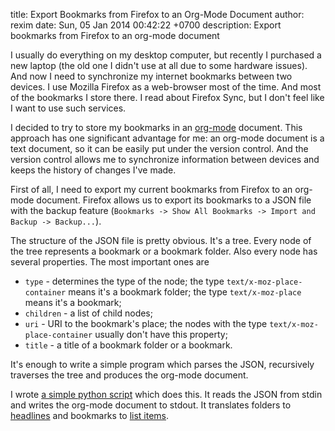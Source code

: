 title: Export Bookmarks from Firefox to an Org-Mode Document
author: rexim
date: Sun, 05 Jan 2014 00:42:22 +0700
description: Export bookmarks from Firefox to an org-mode document

I usually do everything on my desktop computer, but recently I
purchased a new laptop (the old one I didn't use at all due to some
hardware issues). And now I need to synchronize my internet bookmarks
between two devices. I use Mozilla Firefox as a web-browser most of
the time. And most of the bookmarks I store there. I read about
Firefox Sync, but I don't feel like I want to use such services.

I decided to try to store my bookmarks in an
[org-mode](http://orgmode.org/) document. This approach has one
significant advantage for me: an org-mode document is a text document,
so it can be easily put under the version control. And the version
control allows me to synchronize information between devices and keeps
the history of changes I've made.

First of all, I need to export my current bookmarks from Firefox to an
org-mode document. Firefox allows us to export its bookmarks to a JSON
file with the backup feature (`Bookmarks -> Show All Bookmarks ->
Import and Backup -> Backup...`).

The structure of the JSON file is pretty obvious. It's a tree. Every
node of the tree represents a bookmark or a bookmark folder. Also
every node has several properties. The most important ones are

* `type` - determines the type of the node; the type
  `text/x-moz-place-container` means it's a bookmark folder; the type
  `text/x-moz-place` means it's a bookmark;
* `children` - a list of child nodes;
* `uri` - URI to the bookmark's place; the nodes with the type
  `text/x-moz-place-container` usually don't have this property;
* `title` - a title of a bookmark folder or a bookmark.

It's enough to write a simple program which parses the JSON,
recursively traverses the tree and produces the org-mode document.

I wrote
[a simple python script](https://gist.github.com/rexim/8257108) which
does this. It reads the JSON from stdin and writes the org-mode
document to stdout. It translates folders to
[headlines](http://orgmode.org/manual/Headlines.html) and bookmarks to
[list items](http://orgmode.org/manual/Plain-lists.html).
